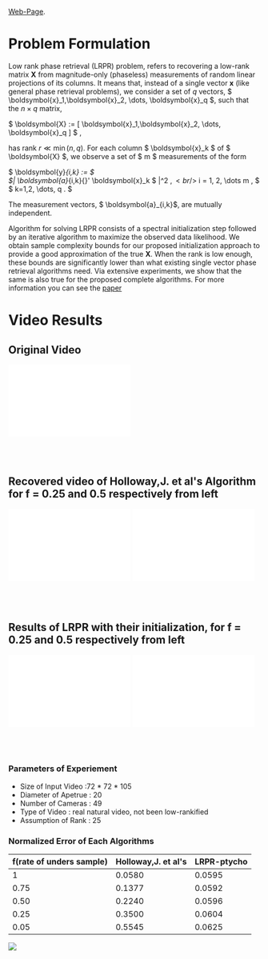 

<style TYPE="text/css">
code.has-jax {font: inherit; font-size: 100%; background: inherit; border: inherit;}
</style>
<script type="text/x-mathjax-config">
MathJax.Hub.Config({
    tex2jax: {
        inlineMath: [['$','$'], ['\\(','\\)']],
        skipTags: ['script', 'noscript', 'style', 'textarea', 'pre'] // removed 'code' entry
    }
});
MathJax.Hub.Queue(function() {
    var all = MathJax.Hub.getAllJax(), i;
    for(i = 0; i < all.length; i += 1) {
        all[i].SourceElement().parentNode.className += ' has-jax';
    }
});
</script>
<script type="text/javascript" src="http://cdn.mathjax.org/mathjax/latest/MathJax.js?config=TeX-AMS-MML_HTMLorMML"></script>



<script type="text/x-mathjax-config">
		MathJax.Hub.Config({tex2jax: {inlineMath: [['$','$'], ['\\(','\\)']]}});
</script>
<script type="text/javascript" async
		src="https://cdn.mathjax.org/mathjax/latest/MathJax.js?config=TeX-AMS_CHTML">
</script>

 <!-- then `$x^2$` or `$x^2-\lambda+4$` will render as expected :-) -->


<!-- --- -->
<!-- layout: default -->
<!-- --- -->




<!-- Text can be **bold**, _italic_, or ~~strikethrough~~. -->

[Web-Page](http://www.ece.iastate.edu/~sarana/index.html).

<!-- There should be whitespace between paragraphs. -->

<!-- There should be whitespace between paragraphs. We recommend including a README, or a file with information about your project. -->

# [](#header-1)Problem Formulation
Low rank phase retrieval (LRPR) problem, refers to recovering a low-rank matrix $\boldsymbol{X}$ from magnitude-only (phaseless) measurements of random linear projections of its
columns.
It means that, instead of a single vector $\boldsymbol{x}$ (like general phase retrieval problems), we consider a set of $q$ vectors,
$ \boldsymbol{x}_1,\boldsymbol{x}_2, \dots, \boldsymbol{x}_q $, such that the $n \times q$ matrix,

$ \boldsymbol{X} := [ \boldsymbol{x}_1,\boldsymbol{x}_2, \dots, \boldsymbol{x}_q ] $ , 

has rank $r \ll \min(n,q)$.
For each column $ \boldsymbol{x}_k $ of $ \boldsymbol{X} $, we observe a set of $ m $ measurements of the form

$ \boldsymbol{y}_{i,k}  :=  $
<br/>$\|     \boldsymbol{a}_{i,k}{}'  \boldsymbol{x}_k $    \|^2 $,
<br/>$ i = 1, 2, \dots m , $ <br/>
$ k=1,2, \dots, q . $

The measurement vectors, $ \boldsymbol{a}_{i,k}$, are mutually independent.

<!-- We develop two iterative algorithms for solving LRPR problem. -->
Algorithm for solving LRPR consists of a spectral initialization step followed by an iterative algorithm to maximize the observed data
likelihood. We obtain sample complexity bounds for our proposed initialization approach to provide a good approximation of the
true $\boldsymbol{X}$. When the rank is low enough, these bounds are significantly lower than what existing single vector phase retrieval
algorithms need. Via extensive experiments, we show that the same is also true for the proposed complete algorithms.
For more information you can see the <a href="https://arxiv.org/pdf/1608.04141.pdf">paper

# [](#header-2)Video Results

>
<!-- > When something is important enough, you do it even if the odds are not in your favor.-->


<h2> Original Video </h2>
<p> 
<embed src="Orig.mp4" autostart="false" height="144" width="244" />
</p>
<br/>
<br/>
<p>
<h2> Recovered video of Holloway,J. et al's Algorithm for f = 0.25 and 0.5 respectively from left </h2>
<embed src="Holloway.25.mp4" autostart="false" height="144" width="244" />
<embed src="Holloway.5.mp4" autostart="false" height="144" width="244" />
<!-- <embed src="GrayVid_Mouse.mp4" autostart="false" height="144" width="244" /> -->
</p>
<br/>
<br/>
<P>
<h2> Results of LRPR with their initialization, for f = 0.25 and 0.5 respectively from left </h2>
<embed src="LRPR.25.mp4" autostart="false" height="144" width="244" />
<embed src="LRPRtych.5.mp4" autostart="false" height="144" width="244" />
<!-- <embed src="AMT_PlaneOrigR25L3.mp4" autostart="false" height="144" width="244" /> -->
<!-- <embed src="AMT_MouseOrigR25L3.mp4" autostart="false" height="144" width="244" /> -->
</p>
<br/>
<br/>

<!-- <h3>Parameters of Experiement <h3> -->

### [](#header-4)Parameters of Experiement 
* Size of Input Video :72 * 72 * 105 
* Diameter of Apetrue : 20 
* Number of Cameras : 49 
* Type of Video : real natural video, not been low-rankified 
* Assumption of Rank : 25
<!-- *   This is an unordered list following a header. -->
<!-- *   This is an unordered list following a header. -->
<!-- *   This is an unordered list following a header. -->

<!-- ##### [](#header-5)Header 5

<!-- 1.  This is an ordered list following a header. --> 
<!-- 2.  This is an ordered list following a header. -->
<!-- 3.  This is an ordered list following a header. -->

### [](#header-5)Normalized Error of Each Algorithms

|f(rate of unders sample)| Holloway,J. et al's | LRPR-ptycho |
|:-----------------------|:--------------------|:------------|
|          1             |       0.0580        |   0.0595    |
|         0.75           |       0.1377        |   0.0592    |
|         0.50           |       0.2240        |   0.0596    |
|         0.25           |       0.3500        |   0.0604    |
|         0.05           |       0.5545        |   0.0625    |

 <!-- ### There's a horizontal rule below this.-->

<!-- * * * -->

<!-- ### Here is an unordered list: -->

<!-- *   Item foo -->
<!-- *   Item bar -->
<!-- *   Item baz -->
<!-- *   Item zip -->

<!-- ### And an ordered list:

<!-- 1.  Item one -->
<!-- 1.  Item two --> 
<!-- 1.  Item three  -->
<!-- 1.  Item four -->

<!-- ### And a nested list:

<!--- level 1 item -->
 <!-- - level 2 item -->
 <!-- - level 2 item -->
 <!--   - level 3 item -->
  <!--  - level 3 item -->
<!-- - level 1 item -->
<!--   - level 2 item -->
<!--  - level 2 item -->
 <!--  - level 2 item -->
<!-- - level 1 item -->
<!--   - level 2 item -->
<!--   - level 2 item -->
<!-- - level 1 item -->

<!-- ### Small image -->

 ![](https://assets-cdn.github.com/images/icons/emoji/octocat.png) 

<!-- ### Large image -->

<!-- ![](https://guides.github.com/activities/hello-world/branching.png) -->


<!-- ### Definition lists can be used with HTML syntax. -->

<!-- <dl> -->
<!-- <dt>Name</dt> -->
<!-- <dd>Godzilla</dd> -->
<!-- <dt>Born</dt> -->
<!-- <dd>1952</dd> -->
<!-- <dt>Birthplace</dt> -->
<!-- <dd>Japan</dd> -->
<!-- <dt>Color</dt> -->
<!-- <dd>Green</dd> -->
<!-- </dl> -->

 <!-- ``` -->
<!-- Long, single-line code blocks should not wrap. They should horizontally scroll if they are too long. This line should be--> <!-- long enough to demonstrate this. -->
<!-- ``` -->

<!-- ``` -->
<!-- The final element. -->
<!-- ``` -->
